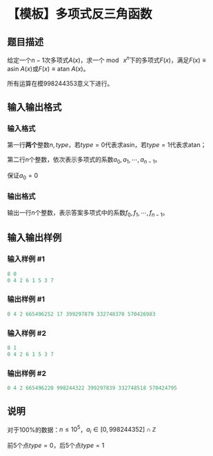 # 【模板】多项式反三角函数

## 题目描述

给定一个$n-1$次多项式$A(x)$，求一个$\bmod{\:x^n}$下的多项式$F(x)$，满足$F(x)\equiv\text{asin}\:A(x)$或$F(x)\equiv\text{atan}\:A(x)$。

所有运算在模$998244353$意义下进行。

## 输入输出格式

### 输入格式

第一行**两个**整数$n,type$，若$type=0$代表求$\text{asin}$，若$type=1$代表求$\text{atan}$；

第二行$n$个整数，依次表示多项式的系数$a_0,a_1,\cdots,a_{n-1}$。

保证$a_0=0$

### 输出格式

输出一行$n$个整数，表示答案多项式中的系数$f_0,f_1,\cdots,f_{n-1}$。

## 输入输出样例

### 输入样例 #1

```cpp
8 0
0 4 2 6 1 5 3 7
```


### 输出样例 #1

```cpp
0 4 2 665496252 17 399297879 332748370 570426983
```


### 输入样例 #2

```cpp
8 1
0 4 2 6 1 5 3 7
```


### 输出样例 #2

```cpp
0 4 2 665496220 998244322 399297839 332748518 570424795
```


## 说明

对于$100\%$的数据：$n\leq 10^5$，$a_i\in[0,998244352]\cap\mathbb{Z}$

前5个点$type=0$，后5个点$type=1$

